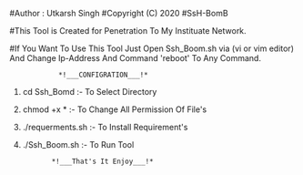 #Author : Utkarsh Singh
#Copyright (C) 2020
#SsH-BomB

#This Tool is Created for Penetration To My Instituate Network.

#If You Want To Use This Tool Just Open Ssh_Boom.sh via (vi or vim editor) And Change Ip-Address And Command 'reboot' To Any Command.

    			*!___CONFIGRATION___!*

1. cd Ssh_Bomd :- To Select Directory

2. chmod +x *  :- To Change All Permission Of File's

3. ./requerments.sh :- To Install Requirement's

4. ./Ssh_Boom.sh :- To Run Tool

		      *!___That's It Enjoy___!*
         
